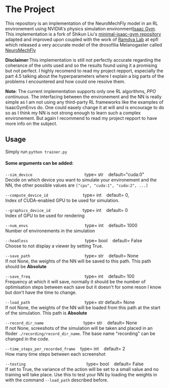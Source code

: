 # The Project 

This repository is an implementation of the NeuroMechFly model in an RL environement using NVIDIA's physics simulation environment[Isaac Gym](https://developer.nvidia.com/isaac-gym). This implementation is a fork of Shikun Liu's [minimal-isaac-gym repository](https://github.com/lorenmt/minimal-isaac-gym) adapted and improved upon coupled with the work of [Ramdya Lab](https://www.epfl.ch/labs/ramdya-lab/) at epfl which released a very accurate model of the drosofilia Melanogaster called [NeuroMechFly](https://www.nature.com/articles/s41592-022-01466-7) 


**Disclaimer**:This implementation is still not perfectly accurate regarding the coherance of the units used and so the results found using it a promising but not perfect. I highly recomend to read my project repport, especially the part 4.5 talking about the hyperparameters where I explain a big parts of the problems I encountered and how could one resolve them. 

**Note**: The current implementation supports only one RL algorithms, *PPO continuous*. The interfacing between the environement and the NN  is really simple as I am not using any third-party RL frameworks like the examples of IsaacGymEnvs do. One could easely change it at will and is encourage to do so as I think my NN is not strong enough to learn such a complex environement. But again I recommend to read my project repport to have more info on the subject. 

## Usage

Simply run `python trainer.py`

#### Some arguments can be added:

`--sim_device`&nbsp;&nbsp;&nbsp;&nbsp;&nbsp;&nbsp;&nbsp;&nbsp;&nbsp;&nbsp;&nbsp;&nbsp;&nbsp;&nbsp;&nbsp;&nbsp;&nbsp;&nbsp;&nbsp;&nbsp;&nbsp;&nbsp;&nbsp;&nbsp;&nbsp;&nbsp;&nbsp;&nbsp;&nbsp;&nbsp;&nbsp;&nbsp;&nbsp;&nbsp;&nbsp;&nbsp;&nbsp;&nbsp;&nbsp;&nbsp;&nbsp;&nbsp;type= str&nbsp;&nbsp;&nbsp;&nbsp;default="cuda:0"    
Decide on which device you want to simulate your environement and the NN, the other possible values are `["cpu", "cuda:1", "cuda:2", ...]`

`--compute_device_id`&nbsp;&nbsp;&nbsp;&nbsp;&nbsp;&nbsp;&nbsp;&nbsp;&nbsp;&nbsp;&nbsp;&nbsp;&nbsp;&nbsp;&nbsp;&nbsp;&nbsp;&nbsp;&nbsp;&nbsp;&nbsp;&nbsp;&nbsp;&nbsp;&nbsp;&nbsp;&nbsp;&nbsp;type= int&nbsp;&nbsp;&nbsp;&nbsp;default= 0,        
Index of CUDA-enabled GPU to be used for simulation.
      
`--graphics_device_id`&nbsp;&nbsp;&nbsp;&nbsp;&nbsp;&nbsp;&nbsp;&nbsp;&nbsp;&nbsp;&nbsp;&nbsp;&nbsp;&nbsp;&nbsp;&nbsp;&nbsp;&nbsp;&nbsp;&nbsp;&nbsp;&nbsp;&nbsp;&nbsp;&nbsp;&nbsp;type= int&nbsp;&nbsp;&nbsp;&nbsp;default= 0
<Br>Index of GPU to be used for rendering    

`--num_envs`&nbsp;&nbsp;&nbsp;&nbsp;&nbsp;&nbsp;&nbsp;&nbsp;&nbsp;&nbsp;&nbsp;&nbsp;&nbsp;&nbsp;&nbsp;&nbsp;&nbsp;&nbsp;&nbsp;&nbsp;&nbsp;&nbsp;&nbsp;&nbsp;&nbsp;&nbsp;&nbsp;&nbsp;&nbsp;&nbsp;&nbsp;&nbsp;&nbsp;&nbsp;&nbsp;&nbsp;&nbsp;&nbsp;&nbsp;&nbsp;&nbsp;&nbsp;&nbsp;&nbsp;&nbsp;&nbsp;type= int&nbsp;&nbsp;&nbsp;&nbsp;default= 1000        
Number of environements in the simulation 

`--headless`&nbsp;&nbsp;&nbsp;&nbsp;&nbsp;&nbsp;&nbsp;&nbsp;&nbsp;&nbsp;&nbsp;&nbsp;&nbsp;&nbsp;&nbsp;&nbsp;&nbsp;&nbsp;&nbsp;&nbsp;&nbsp;&nbsp;&nbsp;&nbsp;&nbsp;&nbsp;&nbsp;&nbsp;&nbsp;&nbsp;&nbsp;&nbsp;&nbsp;&nbsp;&nbsp;&nbsp;&nbsp;&nbsp;&nbsp;&nbsp;&nbsp;&nbsp;&nbsp;&nbsp;&nbsp;&nbsp;type= bool&nbsp;&nbsp;&nbsp;&nbsp;default= False       
Choose to not display a viewer by setting True.  

`--save_path`&nbsp;&nbsp;&nbsp;&nbsp;&nbsp;&nbsp;&nbsp;&nbsp;&nbsp;&nbsp;&nbsp;&nbsp;&nbsp;&nbsp;&nbsp;&nbsp;&nbsp;&nbsp;&nbsp;&nbsp;&nbsp;&nbsp;&nbsp;&nbsp;&nbsp;&nbsp;&nbsp;&nbsp;&nbsp;&nbsp;&nbsp;&nbsp;&nbsp;&nbsp;&nbsp;&nbsp;&nbsp;&nbsp;&nbsp;&nbsp;&nbsp;&nbsp;&nbsp;&nbsp;type= str&nbsp;&nbsp;&nbsp;&nbsp;default= None        
If not None, the weights of the NN will be saved to this path. This path should be **Absolute**

`--save_freq`&nbsp;&nbsp;&nbsp;&nbsp;&nbsp;&nbsp;&nbsp;&nbsp;&nbsp;&nbsp;&nbsp;&nbsp;&nbsp;&nbsp;&nbsp;&nbsp;&nbsp;&nbsp;&nbsp;&nbsp;&nbsp;&nbsp;&nbsp;&nbsp;&nbsp;&nbsp;&nbsp;&nbsp;&nbsp;&nbsp;&nbsp;&nbsp;&nbsp;&nbsp;&nbsp;&nbsp;&nbsp;&nbsp;&nbsp;&nbsp;&nbsp;&nbsp;&nbsp;&nbsp;type= int&nbsp;&nbsp;&nbsp;&nbsp;default= 100         
Frequency at which it will save, normally it should be the number of optimisation steps between each save but it doesn't for some reson I know but don't have the time to change.  

`--load_path`&nbsp;&nbsp;&nbsp;&nbsp;&nbsp;&nbsp;&nbsp;&nbsp;&nbsp;&nbsp;&nbsp;&nbsp;&nbsp;&nbsp;&nbsp;&nbsp;&nbsp;&nbsp;&nbsp;&nbsp;&nbsp;&nbsp;&nbsp;&nbsp;&nbsp;&nbsp;&nbsp;&nbsp;&nbsp;&nbsp;&nbsp;&nbsp;&nbsp;&nbsp;&nbsp;&nbsp;&nbsp;&nbsp;&nbsp;&nbsp;&nbsp;&nbsp;&nbsp;&nbsp;type= str    default= None   
If not None, the weights of the NN will be loaded from this path at the start of the simulation. This path is **Absolute**

`--record_dir_name`&nbsp;&nbsp;&nbsp;&nbsp;&nbsp;&nbsp;&nbsp;&nbsp;&nbsp;&nbsp;&nbsp;&nbsp;&nbsp;&nbsp;&nbsp;&nbsp;&nbsp;&nbsp;&nbsp;&nbsp;&nbsp;&nbsp;&nbsp;&nbsp;&nbsp;&nbsp;&nbsp;&nbsp;&nbsp;&nbsp;&nbsp;&nbsp;type= str&nbsp;&nbsp;&nbsp;&nbsp;default= None
<Br>If not None, screeshots of the simulation will be taken and placed in an floder `./recording/record_dir_name`. The base name "recording" can be changed in the code.

`--time_steps_per_recorded_frame`&nbsp;&nbsp;&nbsp;&nbsp;type= int&nbsp;&nbsp;&nbsp;&nbsp;default= 2
<Br>How many time steps between each screenshot 

`--testing`&nbsp;&nbsp;&nbsp;&nbsp;&nbsp;&nbsp;&nbsp;&nbsp;&nbsp;&nbsp;&nbsp;&nbsp;&nbsp;&nbsp;&nbsp;&nbsp;&nbsp;&nbsp;&nbsp;&nbsp;&nbsp;&nbsp;&nbsp;&nbsp;&nbsp;&nbsp;&nbsp;&nbsp;&nbsp;&nbsp;&nbsp;&nbsp;&nbsp;&nbsp;&nbsp;&nbsp;&nbsp;&nbsp;&nbsp;&nbsp;&nbsp;&nbsp;&nbsp;&nbsp;&nbsp;&nbsp;&nbsp;&nbsp;&nbsp;type= bool&nbsp;&nbsp;&nbsp;&nbsp;default= False
<Br>If set to True, the variance of the action will be set to a small value and no training will take place. Use this to test your NN by loading the weights in with the command `--load_path` described before.


